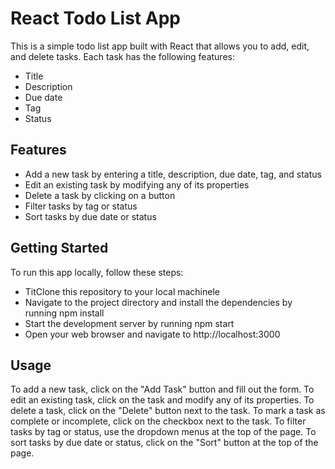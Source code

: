 <h1>React Todo List App</h1>

<p>This is a simple todo list app built with React that allows you to add, edit, and delete tasks. Each task has the following features:</p>
<ul>
  <li>Title</li>
  <li>Description</li>
  <li>Due date</li>
  <li>Tag</li>
  <li>Status</li>
</ul>

<h2>Features</h2>
<ul>
  <li>Add a new task by entering a title, description, due date, tag, and status</li>
  <li>
Edit an existing task by modifying any of its properties</li>
  <li>Delete a task by clicking on a button</li>
  <li>Filter tasks by tag or status</li>
  <li>
Sort tasks by due date or status</li>
</ul>
<h2>Getting Started</h2>

To run this app locally, follow these steps:
<ul>
  <li>TitClone this repository to your local machinele</li>
  <li>Navigate to the project directory and install the dependencies by running npm install
</li>
  <li>Start the development server by running npm start
</li>
  <li>Open your web browser and navigate to http://localhost:3000
</li>
</ul>




<h2>Usage</h2>
<p>To add a new task, click on the "Add Task" button and fill out the form. To edit an existing task, click on the task and modify any of its properties. To delete a task, click on the "Delete" button next to the task. To mark a task as complete or incomplete, click on the checkbox next to the task. To filter tasks by tag or status, use the dropdown menus at the top of the page. To sort tasks by due date or status, click on the "Sort" button at the top of the page.</p>
